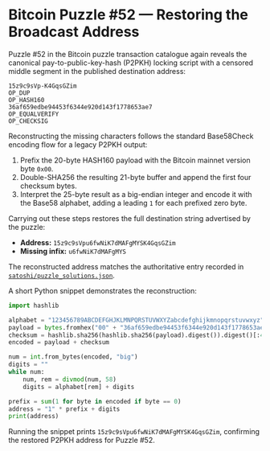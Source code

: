 # Bitcoin Puzzle #52 — Restoring the Broadcast Address

Puzzle #52 in the Bitcoin puzzle transaction catalogue again reveals the canonical pay-to-public-key-hash (P2PKH) locking script with a censored middle segment in the published destination address:

```
15z9c9sVp-K4GqsGZim
OP_DUP
OP_HASH160
36af659edbe94453f6344e920d143f1778653ae7
OP_EQUALVERIFY
OP_CHECKSIG
```

Reconstructing the missing characters follows the standard Base58Check encoding flow for a legacy P2PKH output:

1. Prefix the 20-byte HASH160 payload with the Bitcoin mainnet version byte `0x00`.
2. Double-SHA256 the resulting 21-byte buffer and append the first four checksum bytes.
3. Interpret the 25-byte result as a big-endian integer and encode it with the Base58 alphabet, adding a leading `1` for each prefixed zero byte.

Carrying out these steps restores the full destination string advertised by the puzzle:

- **Address:** `15z9c9sVpu6fwNiK7dMAFgMYSK4GqsGZim`
- **Missing infix:** `u6fwNiK7dMAFgMYS`

The reconstructed address matches the authoritative entry recorded in [`satoshi/puzzle_solutions.json`](../satoshi/puzzle_solutions.json).

A short Python snippet demonstrates the reconstruction:

```python
import hashlib

alphabet = "123456789ABCDEFGHJKLMNPQRSTUVWXYZabcdefghijkmnopqrstuvwxyz"
payload = bytes.fromhex("00" + "36af659edbe94453f6344e920d143f1778653ae7")
checksum = hashlib.sha256(hashlib.sha256(payload).digest()).digest()[:4]
encoded = payload + checksum

num = int.from_bytes(encoded, "big")
digits = ""
while num:
    num, rem = divmod(num, 58)
    digits = alphabet[rem] + digits

prefix = sum(1 for byte in encoded if byte == 0)
address = "1" * prefix + digits
print(address)
```

Running the snippet prints `15z9c9sVpu6fwNiK7dMAFgMYSK4GqsGZim`, confirming the restored P2PKH address for Puzzle #52.
